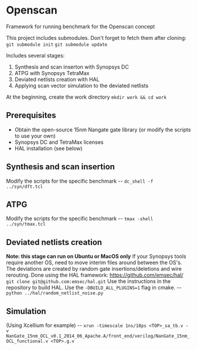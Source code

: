 # Openscan
Framework for running benchmark for the Openscan concept

This project includes submodules. Don't forget to fetch them after cloning:
`git submodule init`
`git submodule update`

Includes several stages:
1. Synthesis and scan inserton with Synopsys DC
2. ATPG with Synopsys TetraMax
3. Deviated netlists creation with HAL
4. Applying scan vector simulation to the deviated netlists

At the beginning, create the work directory
`mkdir work && cd work`

## Prerequisites
* Obtain the open-source 15nm Nangate gate library (or modify the scripts to use your own)
* Synopsys DC and TetraMax licenses
* HAL installation (see below)


## Synthesis and scan insertion
Modify the scripts for the specific benchmark
-- `dc_shell -f ../syn/dft.tcl`

## ATPG
Modify the scripts for the specific benchmark
-- `tmax -shell ../syn/tmax.tcl`

## Deviated netlists creation
**Note: this stage can run on Ubuntu or MacOS only** If your Synopsys tools require another OS, need to move interim files around between the OS's.
The deviations are created by random gate insertions/deletions and wire rerouting.
Done using the HAL framework: https://github.com/emsec/hal/
`git clone git@github.com:emsec/hal.git`
Use the instructions in the repository to build HAL. Use the `-DBUILD_ALL_PLUGINS=1` flag in cmake.
-- `python ../hal/random_netlist_noise.py`

## Simulation
(Using Xcellium for example)
-- `xrun -timescale 1ns/10ps <TOP>_sa_tb.v -v NanGate_15nm_OCL_v0.1_2014_06_Apache.A/front_end/verilog/NanGate_15nm_OCL_functional.v <TOP>.g.v`

